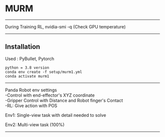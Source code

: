 # MURM

--------------------------

During Training RL,
nvidia-smi -q (Check GPU temperature)

--------------------------

## Installation

Used : PyBullet, Pytorch

```
python = 3.8 version
conda env create -f setup/murm1.yml
conda activate murm1

```

--------------------------

Panda Robot env settings  
-Control with end-effector's XYZ coordinate  
-Gripper Control with Distance and Robot finger's Contact  
-RL: Give action with POS  


Env1: Single-view task with detail needed to solve
    


Env2: Multi-view task (100%)



--------------------------






